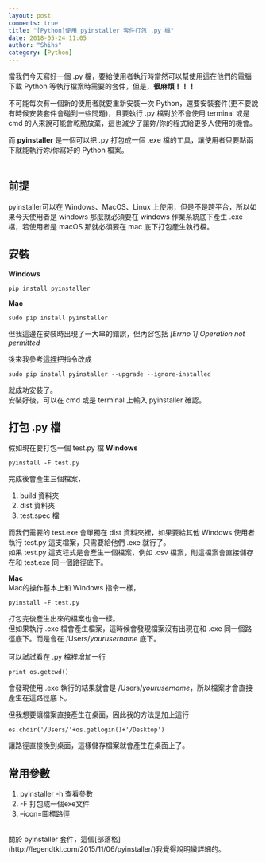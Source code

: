 ```yaml
---
layout: post
comments: true
title: "[Python]使用 pyinstaller 套件打包 .py 檔"
date: 2018-05-24 11:05
author: "Shihs"
category: [Python]
---
```


當我們今天寫好一個 .py 檔，要給使用者執行時當然可以幫使用這在他們的電腦下載 Python 等執行檔案時需要的套件，但是，**很麻煩！！！** <br>

不可能每次有一個新的使用者就要重新安裝一次 Python，還要安裝套件(更不要說有時候安裝套件會碰到一些問題)，且要執行 .py 檔對於不會使用 terminal 或是 cmd 的人來說可能會乾脆放棄，這也減少了讓妳/你的程式給更多人使用的機會。<br>

而 **pyinstaller** 是一個可以把 .py 打包成一個 .exe 檔的工具，讓使用者只要點兩下就能執行妳/你寫好的 Python 檔案。<br>
<br>

## 前提
pyinstaller可以在 Windows、MacOS、Linux 上使用，但是不是跨平台，所以如果今天使用者是 windows 那麼就必須要在 windows 作業系統底下產生 .exe 檔，若使用者是 macOS 那就必須要在 mac 底下打包產生執行檔。<br>



## 安裝
**Windows**
```
pip install pyinstaller
```


**Mac**
```
sudo pip install pyinstaller
```
但我這邊在安裝時出現了一大串的錯誤，但內容包括 
*[Errno 1] Operation not permitted*

後來我參考[這裡](https://blog.csdn.net/helloxiaozhe/article/details/78603183)把指令改成
```
sudo pip install pyinstaller --upgrade --ignore-installed
```
就成功安裝了。<br>
安裝好後，可以在 cmd 或是 terminal 上輸入 pyinstaller 確認。<br>




## 打包 .py 檔
假如現在要打包一個 test.py 檔
**Windows**
```
pyinstall -F test.py
```
完成後會產生三個檔案，
1. build 資料夾
2. dist 資料夾
3. test.spec 檔

而我們需要的 test.exe 會單獨在 dist 資料夾裡，如果要給其他 Windows 使用者執行 test.py 這支檔案，只需要給他們 .exe 就行了。<br>
如果 test.py 這支程式是會產生一個檔案，例如 .csv 檔案，則這檔案會直接儲存在和 test.exe 同一個路徑底下。


**Mac**<br>
Mac的操作基本上和 Windows 指令一樣，
```
pyinstall -F test.py
```
打包完後產生出來的檔案也會一樣。<br>
但如果執行 .exe 檔會產生檔案，這時候會發現檔案沒有出現在和 .exe 同一個路徑底下。而是會在 /Users/*yourusername* 底下。<br>
<br>
可以試試看在 .py 檔裡增加一行 
```
print os.getcwd()
``` 
會發現使用 .exe 執行的結果就會是 /Users/*yourusername*，所以檔案才會直接產生在這路徑底下。<br>

但我想要讓檔案直接產生在桌面，因此我的方法是加上這行 
```
os.chdir('/Users/'+os.getlogin()+'/Desktop')
```
讓路徑直接換到桌面，這樣儲存檔案就會產生在桌面上了。<br>








## 常用參數
1. pyinstaller -h 查看參數
2. -F 打包成一個exe文件
3. –icon=圖標路徑





<br>
關於 pyinstaller 套件，這個[部落格](http://legendtkl.com/2015/11/06/pyinstaller/)我覺得說明蠻詳細的。















